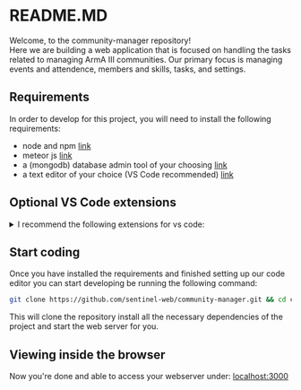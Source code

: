 # README.MD

Welcome, to the community-manager repository!<br /> Here we are building a web application that is focused on handling the tasks related to managing ArmA III communities.
Our primary focus is managing events and attendence, members and skills, tasks, and settings.

## Requirements

In order to develop for this project, you will need to install the following requirements:

- node and npm [link](https://nodejs.org/en)
- meteor js [link](https://docs.meteor.com/about/install.html)
- a (mongodb) database admin tool of your choosing [link](https://www.mongodb.com/try/download/compass)
- a text editor of your choice (VS Code recommended) [link](https://code.visualstudio.com/download)

## Optional VS Code extensions

<details>
  <summary>
    I recommend the following extensions for vs code:
  </summary>
  <ul>
    <li>Auto Rename Tag</li>
    <li>Better Comments</li>
    <li>ES7+ React/Redux/React-Native snippets</li>
    <li>JavaScript (ES6) code snippts</li>
    <li>vscode-icons</li>
    <li>WSL</li>
    <li>Codeium</li>
    <li>CSS Peek</li>
    <li>ES Lint</li>
    <li>GitLens</li>
    <li>Path Intellisense</li>
    <li>Prettier - Code Formatter</li>
  </ul>  
</details>

## Start coding

Once you have installed the requirements and finished setting up our code editor you can start developing be running the following command:

```bash
git clone https://github.com/sentinel-web/community-manager.git && cd community-manager && meteor npm install && meteor
```

This will clone the repository install all the necessary dependencies of the project and start the web server for you.

## Viewing inside the browser

Now you're done and able to access your webserver under: [localhost:3000](http://localhost:3000)
